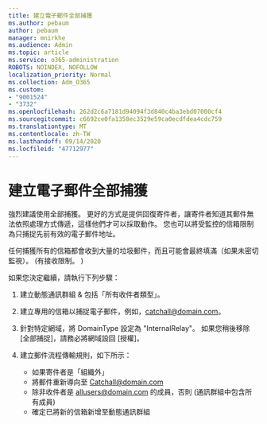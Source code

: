 ```yaml
---
title: 建立電子郵件全部捕獲
ms.author: pebaum
author: pebaum
manager: mnirkhe
ms.audience: Admin
ms.topic: article
ms.service: o365-administration
ROBOTS: NOINDEX, NOFOLLOW
localization_priority: Normal
ms.collection: Adm_O365
ms.custom:
- "9001524"
- "3732"
ms.openlocfilehash: 262d2c6a7181d94094f3d840c4ba3ebd07000cf4
ms.sourcegitcommit: c6692ce0fa1358ec3529e59ca0ecdfdea4cdc759
ms.translationtype: MT
ms.contentlocale: zh-TW
ms.lasthandoff: 09/14/2020
ms.locfileid: "47712977"
---
```

# <a name="create-an-email-catch-all"></a>建立電子郵件全部捕獲

強烈建議使用全部捕獲。 更好的方式是提供回復寄件者，讓寄件者知道其郵件無法依照處理方式傳遞，這樣他們才可以採取動作。 您也可以將受監控的信箱限制為只捕捉先前有效的電子郵件地址。 

任何捕獲所有的信箱都會收到大量的垃圾郵件，而且可能會最終填滿（如果未密切監視）。  (有接收限制。 )  

如果您決定繼續，請執行下列步驟：

1. 建立動態通訊群組 & 包括「所有收件者類型」。

2. 建立專用的信箱以捕捉電子郵件，例如，catchall@domain.com。

3. 針對特定網域，將 DomainType 設定為 "InternalRelay"。 如果您稍後移除 [全部捕捉]，請務必將網域設回 [授權]。

4. 建立郵件流程傳輸規則，如下所示：

    - 如果寄件者是「組織外」
    - 將郵件重新導向至 Catchall@domain.com
    - 除非收件者是 allusers@domain.com 的成員，否則 (通訊群組中包含所有成員) 
    - 確定已將新的信箱新增至動態通訊群組
